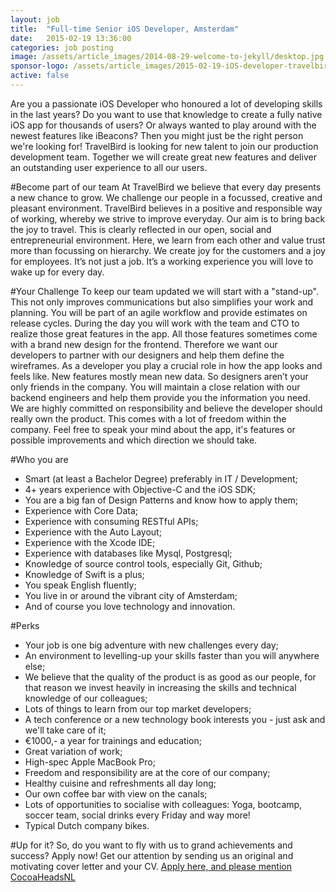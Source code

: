 ```yaml
---
layout: job
title:  "Full-time Senior iOS Developer, Amsterdam"
date:   2015-02-19 13:36:00
categories: job posting
image: /assets/article_images/2014-08-29-welcome-to-jekyll/desktop.jpg
sponsor-logo: /assets/article_images/2015-02-19-iOS-developer-travelbird/logo.png
active: false
---
```


Are you a passionate iOS Developer who honoured a lot of developing skills in the last years? Do you want to use that knowledge to create a fully native iOS app for thousands of users? Or always wanted to play around with the newest features like iBeacons? Then you might just be the right person we're looking for! TravelBird is looking for new talent to join our production development team. Together we will create great new features and deliver an outstanding user experience to all our users.

#Become part of our team
At TravelBird we believe that every day presents a new chance to grow. We challenge our people in a focussed, creative and pleasant environment. TravelBird believes in a positive and responsible way of working, whereby we strive to improve everyday. Our aim is to bring back the joy to travel. This is clearly reflected in our open, social and entrepreneurial environment. Here, we learn from each other and value trust more than focussing on hierarchy. We create joy for the customers and a joy for employees. It’s not just a job. It’s a working experience you will love to wake up for every day.

#Your Challenge
To keep our team updated we will start with a "stand-up". This not only improves communications but also simplifies your work and planning. You will be part of an agile workflow and provide estimates on release cycles. During the day you will work with the team and CTO to realize those great features in the app. All those features sometimes come with a brand new design for the frontend. Therefore we want our developers to partner with our designers and help them define the wireframes. As a developer you play a crucial role in how the app looks and feels like. New features mostly mean new data. So designers aren’t your only friends in the company. You will maintain a close relation with our backend engineers and help them provide you the information you need.
We are highly committed on responsibility and believe the developer should really own the product. This comes with a lot of freedom within the company. Feel free to speak your mind about the app, it's features or possible improvements and which direction we should take.

#Who you are

- Smart (at least a Bachelor Degree) preferably in IT / Development;
- 4+ years experience with Objective-C and the iOS SDK;
- You are a big fan of Design Patterns and know how to apply them;
- Experience with Core Data;
- Experience with consuming RESTful APIs;
- Experience with the Auto Layout;
- Experience with the Xcode IDE;
- Experience with databases like Mysql, Postgresql;
- Knowledge of source control tools, especially Git, Github;
- Knowledge of Swift is a plus;
- You speak English fluently;
- You live in or around the vibrant city of Amsterdam;
- And of course you love technology and innovation.

#Perks

- Your job is one big adventure with new challenges every day;
- An environment to levelling-up your skills faster than you will anywhere else;
- We believe that the quality of the product is as good as our people, for that reason we invest heavily in increasing the skills and technical knowledge of our colleagues;
- Lots of things to learn from our top market developers;
- A tech conference or a new technology book interests you - just ask and we'll take care of it;
- €1000,- a year for trainings and education;
- Great variation of work;
- High-spec Apple MacBook Pro;
- Freedom and responsibility are at the core of our company;
- Healthy cuisine and refreshments all day long;
- Our own coffee bar with view on the canals;
- Lots of opportunities to socialise with colleagues: Yoga, bootcamp, soccer team, social drinks every Friday and way more!
- Typical Dutch company bikes.

#Up for it?
So, do you want to fly with us to grand achievements and success? Apply now! Get our attention by sending us an original and motivating cover letter and your CV. [Apply here, and please mention CocoaHeadsNL](http://jobs.travelbird.com/departments/technology/position/44641)
